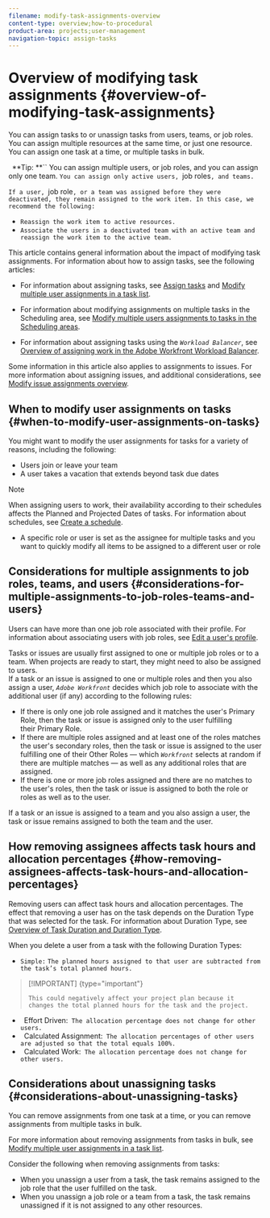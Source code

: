```yaml
---
filename: modify-task-assignments-overview
content-type: overview;how-to-procedural
product-area: projects;user-management
navigation-topic: assign-tasks
---
```




# Overview of modifying task assignments {#overview-of-modifying-task-assignments}

You can assign tasks to or unassign tasks from users, teams, or job roles. You can assign multiple resources at the same time, or just one resource. You can assign one task at a time, or multiple tasks in bulk. 

` `**Tip: **`` You can assign multiple users, or job roles, and you can assign only one team. `You can assign only active users, `job roles`, and teams.`


`If a user, `job role`, or a team was assigned before they were deactivated, they remain assigned to the work item. In this case, we recommend the following:` 



*  `Reassign the work item to active resources.` 
*  `Associate the users in a deactivated team with an active team and reassign the work item to the active team.` 


This article contains general information about the impact of modifying task assignments. For information about how to assign tasks, see the following articles: 



* For information about assigning tasks, see [Assign tasks](assign-tasks.md) and [Modify multiple user assignments in a task list](modify-multiple-assignments-in-task-list.md). 

* For information about modifying assignments on multiple tasks in the Scheduling area, see [Modify multiple users assignments to tasks in the Scheduling areas](modify-multipl-assignments-scheduling-areas.md).
* For information about assigning tasks using the *`Workload Balancer`*, see [Overview of assigning work in the Adobe Workfront Workload Balancer](assign-work-in-workload-balancer.md).



Some information in this article also applies to assignments to issues. For more information about assigning issues, and additional considerations, see [Modify issue assignments overview](modify-issue-assignments-overview.md). 



## When to modify user assignments on tasks {#when-to-modify-user-assignments-on-tasks}

You might want to modify the user assignments for tasks for a variety of reasons, including the following:



* Users join or leave your team
*  A user takes a vacation that extends beyond task due dates


  >[!NOTE]
  >
  >When assigning users to work, their availability according to their schedules affects the Planned and Projected Dates of tasks. For information about schedules, see [Create a schedule](create-schedules.md).



* A specific role or user is set as the assignee for multiple tasks and you want to quickly modify all items to be assigned to a different user or role




## Considerations for multiple assignments to job roles, teams, and users {#considerations-for-multiple-assignments-to-job-roles-teams-and-users}

Users can have more than one job role associated with their profile. For information about associating users with job roles, see [Edit a user's profile](edit-a-users-profile.md). 


Tasks or issues are usually first assigned to one or multiple job roles or to a team. When projects are ready to start, they might need to also be assigned to users.   
If a task or an issue is assigned to one or multiple roles and then you also assign a user, *`Adobe Workfront`* decides which job role to associate with the additional user (if any)&nbsp;according to the following rules:



*  If there is only one job role assigned and it matches the user's Primary Role, then the task or issue is assigned only to the user fulfilling their&nbsp;Primary Role. 
*  If there are multiple roles assigned and at least one of the roles matches the user's secondary roles, then the task or issue is assigned to the user fulfilling one of their Other Roles — which *`Workfront`* selects at random if there are multiple matches — as well as any additional roles that are assigned.
*  If there is one or more job roles assigned and there are no matches to the user's roles, then the task or issue is assigned to both&nbsp;the role or roles as well as to the user. 


If a task or an issue is assigned to a team and you also assign a user, the task or issue remains assigned to both the team and the user. 



## How removing assignees affects task hours and allocation percentages {#how-removing-assignees-affects-task-hours-and-allocation-percentages}

Removing users can affect task hours and allocation percentages. The effect that removing a user has on the task depends on the Duration Type that was selected for the task. For information about Duration&nbsp;Type, see [Overview of Task Duration and Duration Type](task-duration-and-duration-type.md).


When you delete a user from a task with the following Duration&nbsp;Types:



*  `Simple:` `The planned hours assigned to that user are subtracted from the task’s total planned hours.` 


  >[!IMPORTANT] {type="important"}
  >
  >`This could negatively affect your project plan because it changes the total planned hours for the task and the project.` 



* ` `Effort Driven:` The allocation percentage does not change for other users.` 
* ` `Calculated Assignment:` The allocation percentages of other users are adjusted so that the total equals 100%.` 
* ` `Calculated Work:` The allocation percentage does not change for other users.` 





## Considerations about unassigning tasks {#considerations-about-unassigning-tasks}

You can remove assignments from one task at a time, or you can remove assignments from multiple tasks in bulk.


For more information about removing assignments from tasks in bulk, see [Modify multiple user assignments in a task list](modify-multiple-assignments-in-task-list.md). 


Consider the following when removing assignments from tasks: 



* When you unassign a user from a task, the task remains assigned to the job role that the user fulfilled on the task.
* When you unassign a job role or a team from a task, the task remains unassigned if it is not assigned to any other resources. 


